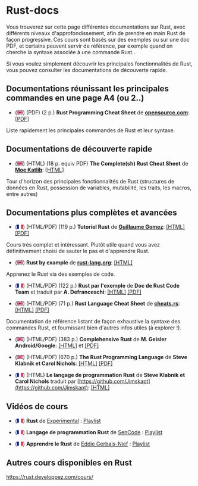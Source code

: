 
# Rust-docs

Vous trouverez sur cette page différentes documentations sur Rust, avec différents niveaux d'approfondissement, afin de prendre en main Rust de façon progressive. Ces cours sont basés sur des exemples ou sur une doc PDF, et certains peuvent servir de référence, par exemple quand on cherche la syntaxe associée à une commande Rust..

Si vous voulez simplement découvrir les principales fonctionnalités de Rust, vous pouvez consulter les documentations de découverte rapide.

## Documentations réunissant les principales commandes en une page A4 (ou 2..)

* (![icon_UK](images/icon_UK.jpg)) (PDF) (2 p.) **Rust Programming Cheat Sheet** de **[opensource.com](opensource.com)**: [[PDF]](https://opensource.com/sites/default/files/gated-content/osdc_cheatsheet-rust-2021.11.11.pdf)

Liste rapidement les principales commandes de Rust et leur syntaxe.

## Documentations de découverte rapide

- (![icon_UK](images/icon_UK.jpg)) (HTML) (18 p. equiv PDF) **The Complete(sh) Rust Cheat Sheet** de **[Moe Katlib](https://dev.to/moekatib)**: [[HTML]](https://dev.to/moekatib/the-completesh-rust-cheat-sheet-4fnn)

Tour d'horizon des principales fonctionnalités de Rust (structures de données en Rust, possession de variables, mutabilité, les traits, les macros, entre autres)

## Documentations plus complètes et avancées

- (![icon_FR](images/icon_FR.jpg)) (HTML/PDF) (119 p.) **Tutoriel Rust** de **[Guillaume Gomez](https://blog.guillaume-gomez.fr)**: [[HTML]](https://blog.guillaume-gomez.fr/Rust) [[PDF]](https://blog.guillaume-gomez.fr/Rust/tuto.pdf)

Cours très complet et intéressant. Plutôt utile quand vous avez définitivement choisi de sauter le pas et d'apprendre Rust.

- (![icon_UK](images/icon_UK.jpg)) **Rust by example** de **[rust-lang.org](rust-lang.og)**: [[HTML]](https://doc.rust-lang.org/stable/rust-by-example/)

Apprenez le Rust via des exemples de code.

- (![icon_FR](images/icon_FR.jpg)) (HTML/PDF) (122 p.) **Rust par l'exemple** de **Doc de Rust Code Team** et traduit par **A. Defranceschi**: [[HTML]](https://rust.developpez.com/tutoriels/rust-par-l-exemple/) [[PDF]](https://rust.developpez.com/tutoriels/rust-par-l-exemple/rust-par-l-exemple.pdf)

- (![icon_UK](images/icon_UK.jpg)) (HTML/PDF) (71 p.) **Rust Language Cheat Sheet** de **[cheats.rs](https://cheats.rs)**: [[HTML]](https://cheats.rs) [[PDF]](https://cheats.rs/dl/rust_cheat_sheet_a4.pdf)

Documentation de référence listant de façon exhaustive la syntaxe des commandes Rust, et fournissant bien d'autres infos utiles (à explorer !).

- (![icon_UK](images/icon_UK.jpg)) (HTML/PDF) (383 p.) **Complehensive Rust** de **M. Geisler** **Android/Google**: [[HTML]](https://google.github.io/comprehensive-rust/) et [[PDF]](https://google.github.io/comprehensive-rust/comprehensive-rust.pdf)

- (![icon_UK](images/icon_UK.jpg)) (HTML/PDF) (670 p.) **The Rust Programming Language** de **Steve Klabnik et Carol Nichols**: [[HTML]](https://doc.rust-lang.org/book) [[PDF]](https://www.scs.stanford.edu/~zyedidia/docs/rust/rust_book.pdf)

- (![icon_FR](images/icon_FR.jpg)) (HTML) **Le langage de programmation Rust** de **Steve Klabnik et Carol Nichols** traduit par [https://github.com/Jimskapt](https://github.com/Jimskapt): [[HTML]](https://jimskapt.github.io/rust-book-fr)

## Vidéos de cours

- (![icon_FR](images/icon_FR.jpg)) **Rust** de [Experimental](https://www.youtube.com/@experimental42) : [Playlist](https://www.youtube.com/playlist?list=PL6rOVBBpLLxxH8KHRm5U7lTS3gfANlD0q)

- (![icon_FR](images/icon_FR.jpg)) **Langage de programmation Rust** de [SenCode](https://www.youtube.com/@sencode) : [Playlist](https://www.youtube.com/playlist?list=PLwJ7j6xF_V1nu0Boj8yk_GzItJWW6P2aA)

- (![icon_FR](images/icon_FR.jpg)) **Apprendre le Rust** de [Eddie Gerbais-Nief](https://www.youtube.com/@eddiegerbais-nief4385) : [Playlist](https://www.youtube.com/watch?v=mZasv3__A9k&list=PLIl-VSXL9zQmBWcMON0m-51l2fua_F557)

## Autres cours disponibles en Rust

https://rust.developpez.com/cours/

